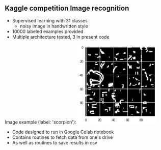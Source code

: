 ## Kaggle competition Image recognition

- Supervised learning with 31 classes
    - noisy image in handwritten style
- 10000 labeled examples provided
- Multiple architecture tested, 3 in present code

Image example (label: 'scorpion'):
![alt text](https://github.com/jctaillandier/convNet_imageRecognition/blob/master/example_data.png)

* Code designed to run in Google Colab notebook
* Contains  routines to fetch data from one's drive 
* As well as routines to save results in csv